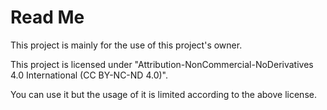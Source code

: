 # Read Me
  This project is mainly for the use of this project's owner.
  
  This project is licensed under "Attribution-NonCommercial-NoDerivatives 4.0 International (CC BY-NC-ND 4.0)".
  
  You can use it but the usage of it is limited according to the above license.
